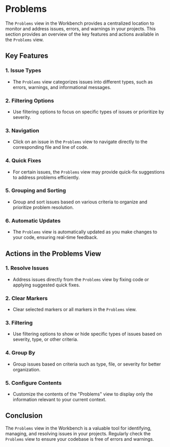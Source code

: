 # Problems

The `Problems` view in the Workbench provides a centralized location to monitor and address issues, errors, and warnings in your projects. This section provides an overview of the key features and actions available in the `Problems` view.

## Key Features

### 1. **Issue Types**

- The `Problems` view categorizes issues into different types, such as errors, warnings, and informational messages.

### 2. **Filtering Options**

- Use filtering options to focus on specific types of issues or prioritize by severity.

### 3. **Navigation**

- Click on an issue in the `Problems` view to navigate directly to the corresponding file and line of code.

### 4. **Quick Fixes**

- For certain issues, the `Problems` view may provide quick-fix suggestions to address problems efficiently.

### 5. **Grouping and Sorting**

- Group and sort issues based on various criteria to organize and prioritize problem resolution.

### 6. **Automatic Updates**

- The `Problems` view is automatically updated as you make changes to your code, ensuring real-time feedback.

## Actions in the Problems View

### 1. **Resolve Issues**

- Address issues directly from the `Problems` view by fixing code or applying suggested quick fixes.

### 2. **Clear Markers**

- Clear selected markers or all markers in the `Problems` view.

### 3. **Filtering**

- Use filtering options to show or hide specific types of issues based on severity, type, or other criteria.

### 4. **Group By**

- Group issues based on criteria such as type, file, or severity for better organization.

### 5. **Configure Contents**

- Customize the contents of the "Problems" view to display only the information relevant to your current context.

## Conclusion

The `Problems` view in the Workbench is a valuable tool for identifying, managing, and resolving issues in your projects. Regularly check the `Problems` view to ensure your codebase is free of errors and warnings.

